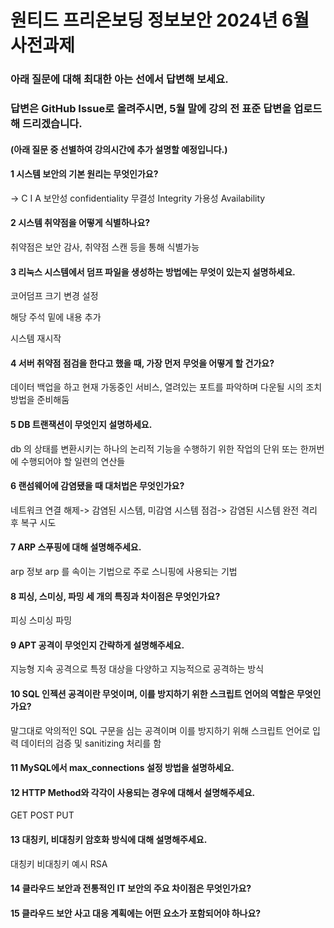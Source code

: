 # 원티드 프리온보딩 정보보안 2024년 6월 사전과제
### 아래 질문에 대해 최대한 아는 선에서 답변해 보세요.
### 답변은 GitHub Issue로 올려주시면, 5월 말에 강의 전 표준 답변을 업로드해 드리겠습니다.
#### (아래 질문 중 선별하여 강의시간에 추가 설명할 예정입니다.)

#### 1 시스템 보안의 기본 원리는 무엇인가요? 
-> C I A
보안성 confidentiality
무결성 Integrity
가용성 Availability 
#### 2 시스템 취약점을 어떻게 식별하나요?
취약점은 보안 감사, 취약점 스캔 등을 통해 식별가능
#### 3 리눅스 시스템에서 덤프 파일을 생성하는 방법에는 무엇이 있는지 설명하세요.
코어덤프 크기 변경 설정

해당 주석 밑에 내용 추가 

시스템 재시작
#### 4 서버 취약점 점검을 한다고 했을 때, 가장 먼저 무엇을 어떻게 할 건가요?
데이터 백업을 하고 현재 가동중인 서비스, 열려있는 포트를 파악하며 
다운될 시의 조치방법을 준비해둠

#### 5 DB 트랜잭션이 무엇인지 설명하세요.
db 의 상태를 변환시키는 하나의 논리적 기능을 수행하기 위한 작업의 단위 또는 한꺼번에 수행되어야 할 일련의 연산들

#### 6 랜섬웨어에 감염됐을 때 대처법은 무엇인가요?
네트워크 연결 해제->
감염된 시스템, 미감염 시스템 점검->
감염된 시스템 완전 격리 후 복구 시도
#### 7 ARP 스푸핑에 대해 설명해주세요.

arp 정보
arp 를 속이는 기법으로 주로 스니핑에 사용되는 기법

#### 8 피싱, 스미싱, 파밍 세 개의 특징과 차이점은 무엇인가요?
피싱
스미싱 
파밍
#### 9 APT 공격이 무엇인지 간략하게 설명해주세요.
지능형 지속 공격으로 특정 대상을 다양하고 지능적으로 공격하는 방식
#### 10 SQL 인젝션 공격이란 무엇이며, 이를 방지하기 위한 스크립트 언어의 역할은 무엇인가요?
말그대로 악의적인 SQL 구문을 심는 공격이며 
이를 방지하기 위해 스크립트 언어로 입력 데이터의 검증 및 sanitizing 처리를 함
#### 11 MySQL에서 max_connections 설정 방법을 설명하세요.

#### 12 HTTP Method와 각각이 사용되는 경우에 대해서 설명해주세요.
GET
POST
PUT
#### 13 대칭키, 비대칭키 암호화 방식에 대해 설명해주세요.
대칭키
비대칭키 예시 RSA
#### 14 클라우드 보안과 전통적인 IT 보안의 주요 차이점은 무엇인가요?

#### 15 클라우드 보안 사고 대응 계획에는 어떤 요소가 포함되어야 하나요?
